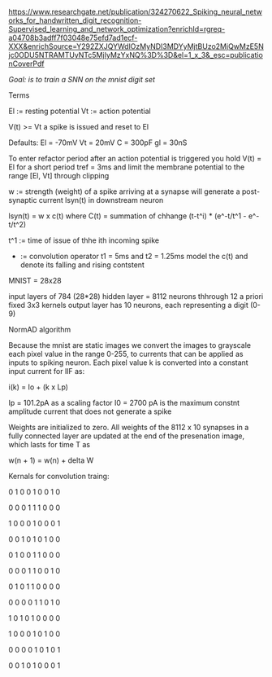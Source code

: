 
https://www.researchgate.net/publication/324270622_Spiking_neural_networks_for_handwritten_digit_recognition-Supervised_learning_and_network_optimization?enrichId=rgreq-a04708b3adff7f03048e75efd7ad1ecf-XXX&enrichSource=Y292ZXJQYWdlOzMyNDI3MDYyMjtBUzo2MjQwMzE5Njc0ODU5NTRAMTUyNTc5MjIyMzYxNQ%3D%3D&el=1_x_3&_esc=publicationCoverPdf


*Goal: is to train a SNN on the mnist digit set*

Terms

El := resting potential
Vt := action potential

V(t) >= Vt a spike is issued
    and reset to El

Defaults:
    El = -70mV
    Vt = 20mV
    C = 300pF
    gl = 30nS

To enter refactor period after an action potential is triggered
you hold V(t) = El for a short period tref = 3ms and limit the
membrane potential to the range [El, Vt] through clipping

w := strength (weight) of a spike arriving at a synapse
will generate a post-synaptic current lsyn(t) in downstream neuron


lsyn(t) = w x c(t)
where C(t) = summation of chhange (t-t^i) * (e^-t/t^1 - e^-t/t^2)

t^1 := time of issue of thhe ith incoming spike
* := convolution operator
t1 = 5ms and t2 = 1.25ms model the c(t) and denote its falling and rising contstent

MNIST = 28x28

input layers of 784 (28*28)
hidden layer = 8112 neurons thhrough 12 a priori fixed 3x3 kernels
output layer has 10 neurons, each representing a digit (0-9)

NormAD algorithm

Because the mnist are static images we convert the images to grayscale
each pixel value in the range 0-255, to currents that can be applied as inputs to spiking neuron. Each pixel value k is converted into a constant input current for lIF as:

i(k) = Io + (k x Lp)

Ip = 101.2pA as a scaling factor
I0 = 2700 pA is the maximum constnt amplitude current that does not generate a spike

Weights are initialized to zero. All weights of the 8112 x 10 synapses in a fully connected layer are updated at the end of the presenation image, which lasts for time T as

w(n + 1) = w(n) + delta W

Kernals for convolution traing:

0 1 0
0 1 0
0 1 0

0 0 0
1 1 1
0 0 0

1 0 0
0 1 0
0 0 1

0 0 1
0 1 0
1 0 0

0 1 0
0 1 1
0 0 0

0 0 0
1 1 0
0 1 0

0 1 0
1 1 0
0 0 0

0 0 0
0 1 1
0 1 0

1 0 1
0 1 0
0 0 0

1 0 0
0 1 0
1 0 0

0 0 0
0 1 0
1 0 1

0 0 1
0 1 0
0 0 1

